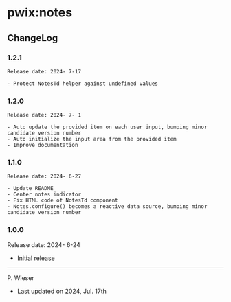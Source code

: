 # pwix:notes

## ChangeLog

### 1.2.1

    Release date: 2024- 7-17

    - Protect NotesTd helper against undefined values

### 1.2.0

    Release date: 2024- 7- 1

    - Auto update the provided item on each user input, bumping minor candidate version number
    - Auto initialize the input area from the provided item
    - Improve documentation

### 1.1.0

    Release date: 2024- 6-27

    - Update README
    - Center notes indicator
    - Fix HTML code of NotesTd component
    - Notes.configure() becomes a reactive data source, bumping minor candidate version number

### 1.0.0

Release date: 2024- 6-24

- Initial release

---
P. Wieser
- Last updated on 2024, Jul. 17th
